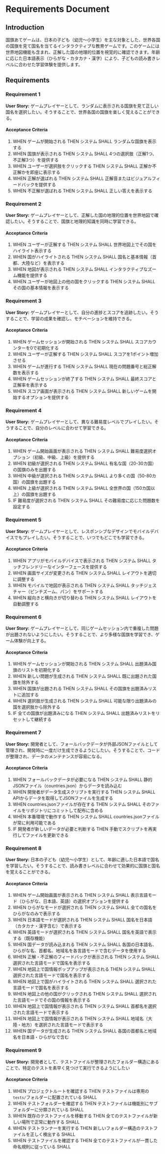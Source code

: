 # Requirements Document

## Introduction

国旗あてゲームは、日本の子ども（幼児～小学生）を主な対象とした、世界各国の国旗を見て国名を当てるインタラクティブな教育ゲームです。このゲームには世界地図機能も含まれ、正解した国の地理的位置を視覚的に確認できます。年齢に応じた日本語表示（ひらがな・カタカナ・漢字）により、子どもの読み書きレベルに合わせた学習体験を提供します。

## Requirements

### Requirement 1

**User Story:** ゲームプレイヤーとして、ランダムに表示される国旗を見て正しい国名を選択したい。そうすることで、世界各国の国旗を楽しく覚えることができる。

#### Acceptance Criteria

1. WHEN ゲームが開始される THEN システム SHALL ランダムな国旗を表示する
2. WHEN 国旗が表示される THEN システム SHALL 4つの選択肢（正解1つ、不正解3つ）を提供する
3. WHEN ユーザーが選択肢をクリックする THEN システム SHALL 正解か不正解かを即座に表示する
4. WHEN 正解が選ばれる THEN システム SHALL 正解音またはビジュアルフィードバックを提供する
5. WHEN 不正解が選ばれる THEN システム SHALL 正しい答えを表示する

### Requirement 2

**User Story:** ゲームプレイヤーとして、正解した国の地理的位置を世界地図で確認したい。そうすることで、国旗と地理的知識を同時に学習できる。

#### Acceptance Criteria

1. WHEN ユーザーが正解する THEN システム SHALL 世界地図上でその国をハイライト表示する
2. WHEN 国がハイライトされる THEN システム SHALL 国名と基本情報（首都、大陸など）を表示する
3. WHEN 地図が表示される THEN システム SHALL インタラクティブなズーム機能を提供する
4. WHEN ユーザーが地図上の他の国をクリックする THEN システム SHALL その国の基本情報を表示する

### Requirement 3

**User Story:** ゲームプレイヤーとして、自分の進捗とスコアを追跡したい。そうすることで、学習の成果を確認し、モチベーションを維持できる。

#### Acceptance Criteria

1. WHEN ゲームセッションが開始される THEN システム SHALL スコアカウンターを0で初期化する
2. WHEN ユーザーが正解する THEN システム SHALL スコアを1ポイント増加させる
3. WHEN ゲームが進行する THEN システム SHALL 現在の問題番号と総正解数を表示する
4. WHEN ゲームセッションが終了する THEN システム SHALL 最終スコアと正解率を表示する
5. WHEN スコア画面が表示される THEN システム SHALL 新しいゲームを開始するオプションを提供する

### Requirement 4

**User Story:** ゲームプレイヤーとして、異なる難易度レベルでプレイしたい。そうすることで、自分のレベルに合わせて学習できる。

#### Acceptance Criteria

1. WHEN ゲーム開始画面が表示される THEN システム SHALL 難易度選択オプション（初級、中級、上級）を提供する
2. WHEN 初級が選択される THEN システム SHALL 有名な国（20-30カ国）の国旗のみを出題する
3. WHEN 中級が選択される THEN システム SHALL より多くの国（50-80カ国）の国旗を出題する
4. WHEN 上級が選択される THEN システム SHALL 全世界の国（150カ国以上）の国旗を出題する
5. IF 難易度が選択される THEN システム SHALL その難易度に応じた問題数を設定する

### Requirement 5

**User Story:** ゲームプレイヤーとして、レスポンシブなデザインでモバイルデバイスでもプレイしたい。そうすることで、いつでもどこでも学習できる。

#### Acceptance Criteria

1. WHEN アプリがモバイルデバイスで表示される THEN システム SHALL タッチフレンドリーなインターフェースを提供する
2. WHEN 画面サイズが変更される THEN システム SHALL レイアウトを適切に調整する
3. WHEN モバイルで地図が表示される THEN システム SHALL タッチジェスチャー（ピンチズーム、パン）をサポートする
4. WHEN 縦向きと横向きが切り替わる THEN システム SHALL レイアウトを自動調整する

### Requirement 6

**User Story:** ゲームプレイヤーとして、同じゲームセッション内で重複した問題が出題されないようにしたい。そうすることで、より多様な国旗を学習でき、ゲーム体験が向上する。

#### Acceptance Criteria

1. WHEN ゲームセッションが開始される THEN システム SHALL 出題済み国旗のリストを初期化する
2. WHEN 新しい問題が生成される THEN システム SHALL 既に出題された国旗を除外する
3. WHEN 国旗が出題される THEN システム SHALL その国旗を出題済みリストに追加する
4. WHEN 選択肢が生成される THEN システム SHALL 可能な限り出題済みの国を選択肢から除外する
5. IF 全ての国旗が出題済みになる THEN システム SHALL 出題済みリストをリセットして継続する

### Requirement 7

**User Story:** 開発者として、フォールバックデータが外部JSONファイルとして管理され、開発時に一度だけ生成できるようにしたい。そうすることで、コードが整理され、データのメンテナンスが容易になる。

#### Acceptance Criteria

1. WHEN フォールバックデータが必要になる THEN システム SHALL 静的JSONファイル（countries.json）からデータを読み込む
2. WHEN 開発者がデータ生成スクリプトを実行する THEN システム SHALL APIからデータを取得してJSONファイルを生成する
3. WHEN countries.jsonファイルが存在する THEN システム SHALL そのファイルをリポジトリにコミットして配布に含める
4. WHEN 本番環境で動作する THEN システム SHALL countries.jsonファイルが常に利用可能である
5. IF 開発者が新しいデータが必要と判断する THEN 手動でスクリプトを再実行してファイルを更新できる

### Requirement 8

**User Story:** 日本の子ども（幼児～小学生）として、年齢に適した日本語で国名を学習したい。そうすることで、読み書きレベルに合わせて効果的に国旗と国名を覚えることができる。

#### Acceptance Criteria

1. WHEN ゲーム開始画面が表示される THEN システム SHALL 表示言語モード（ひらがな、日本語、英語）の選択オプションを提供する
2. WHEN ひらがなモードが選択される THEN システム SHALL 全ての国名をひらがなのみで表示する
3. WHEN 日本語モードが選択される THEN システム SHALL 国名を日本語（カタカナ・漢字含む）で表示する
4. WHEN 英語モードが選択される THEN システム SHALL 国名を英語で表示する（既存機能）
5. WHEN 国データが読み込まれる THEN システム SHALL 各国の日本語名、ひらがな名、首都名、地域名を各言語モードで含むデータを使用する
6. WHEN 正解・不正解のフィードバックが表示される THEN システム SHALL 選択された言語モードで国名を表示する
7. WHEN 地図上で国情報ポップアップが表示される THEN システム SHALL 選択された言語モードで国名を表示する
8. WHEN 地図上で国がハイライトされる THEN システム SHALL 選択された言語モードで国名を表示する
9. WHEN 地図上の他の国がクリックされる THEN システム SHALL 選択された言語モードでその国の情報を表示する
10. WHEN 地図上で国情報が表示される THEN システム SHALL 首都名を選択された言語モードで表示する
11. WHEN 地図上で国情報が表示される THEN システム SHALL 地域名（大陸・地方）を選択された言語モードで表示する
12. WHEN 国データが生成される THEN システム SHALL 各国の首都名と地域名を日本語・ひらがなで含む

### Requirement 9

**User Story:** 開発者として、テストファイルが整理されたフォルダー構造にあることで、特定のテストを素早く見つけて実行できるようにしたい

#### Acceptance Criteria

1. WHEN プロジェクトルートを確認する THEN テストファイルは専用の`tests/`フォルダーに配置されている SHALL
2. WHEN テストフォルダーを確認する THEN テストファイルは機能別にサブフォルダーに分類されている SHALL
3. WHEN 既存のテストファイルを移動する THEN 全てのテストファイルが新しい場所で正常に動作する SHALL
4. WHEN テストランナーを実行する THEN 新しいフォルダー構造のテストファイルを正しく検出する SHALL
5. WHEN テストファイルを確認する THEN 全てのテストファイルが一貫した命名規則に従っている SHALL
